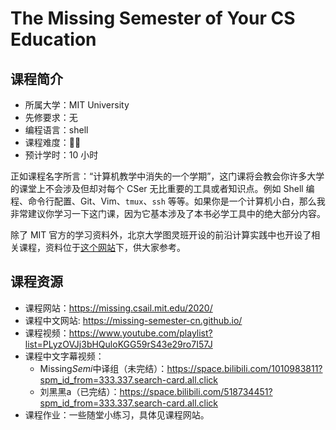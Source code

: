 # The Missing Semester of Your CS Education

## 课程简介

- 所属大学：MIT University
- 先修要求：无
- 编程语言：shell
- 课程难度：🌟🌟
- 预计学时：10 小时

正如课程名字所言：“计算机教学中消失的一个学期”，这门课将会教会你许多大学的课堂上不会涉及但却对每个 CSer 无比重要的工具或者知识点。例如 Shell 编程、命令行配置、Git、Vim、`tmux`、`ssh` 等等。如果你是一个计算机小白，那么我非常建议你学习一下这门课，因为它基本涉及了本书必学工具中的绝大部分内容。

除了 MIT 官方的学习资料外，北京大学图灵班开设的前沿计算实践中也开设了相关课程，资料位于[这个网站](http://vcl.pku.edu.cn/course/PFCII/2021-spring/index.html)下，供大家参考。

## 课程资源

- 课程网站：<https://missing.csail.mit.edu/2020/>
- 课程中文网站: <https://missing-semester-cn.github.io/>
- 课程视频：<https://www.youtube.com/playlist?list=PLyzOVJj3bHQuloKGG59rS43e29ro7I57J>
- 课程中文字幕视频：
  - Missing*Semi*中译组（未完结）：<https://space.bilibili.com/1010983811?spm_id_from=333.337.search-card.all.click>
  - 刘黑黑a（已完结）：<https://space.bilibili.com/518734451?spm_id_from=333.337.search-card.all.click>
- 课程作业：一些随堂小练习，具体见课程网站。
